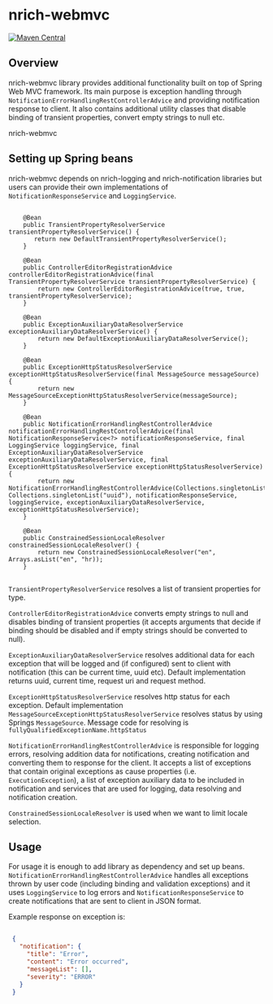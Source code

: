 # nrich-webmvc

[![Maven Central](https://maven-badges.herokuapp.com/maven-central/net.croz.nrich/nrich-webmvc/badge.svg?color=blue)](https://maven-badges.herokuapp.com/maven-central/net.croz.nrich/nrich-webmvc)

## Overview

nrich-webmvc library provides additional functionality built on top of Spring Web MVC framework. Its main purpose is exception handling through
`NotificationErrorHandlingRestControllerAdvice` and providing notification response to client. It also contains additional utility
classes that disable binding of transient properties, convert empty strings to null etc.

nrich-webmvc

## Setting up Spring beans

nrich-webmvc depends on nrich-logging and nrich-notification libraries but users can provide their own implementations of `NotificationResponseService` and `LoggingService`.

```

    @Bean
    public TransientPropertyResolverService transientPropertyResolverService() {
       return new DefaultTransientPropertyResolverService();
    }

    @Bean
    public ControllerEditorRegistrationAdvice controllerEditorRegistrationAdvice(final TransientPropertyResolverService transientPropertyResolverService) {
        return new ControllerEditorRegistrationAdvice(true, true, transientPropertyResolverService);
    }

    @Bean
    public ExceptionAuxiliaryDataResolverService exceptionAuxiliaryDataResolverService() {
        return new DefaultExceptionAuxiliaryDataResolverService();
    }

    @Bean
    public ExceptionHttpStatusResolverService exceptionHttpStatusResolverService(final MessageSource messageSource) {
        return new MessageSourceExceptionHttpStatusResolverService(messageSource);
    }

    @Bean
    public NotificationErrorHandlingRestControllerAdvice notificationErrorHandlingRestControllerAdvice(final NotificationResponseService<?> notificationResponseService, final LoggingService loggingService, final ExceptionAuxiliaryDataResolverService exceptionAuxiliaryDataResolverService, final ExceptionHttpStatusResolverService exceptionHttpStatusResolverService) {
        return new NotificationErrorHandlingRestControllerAdvice(Collections.singletonList(ExecutionException.class.getName()), Collections.singletonList("uuid"), notificationResponseService, loggingService, exceptionAuxiliaryDataResolverService, exceptionHttpStatusResolverService);
    }

    @Bean
    public ConstrainedSessionLocaleResolver constrainedSessionLocaleResolver() {
        return new ConstrainedSessionLocaleResolver("en", Arrays.asList("en", "hr));
    }


```

`TransientPropertyResolverService` resolves a list of transient properties for type.

`ControllerEditorRegistrationAdvice` converts empty strings to null and disables binding of transient properties (it accepts arguments that decide if binding should be disabled and if empty strings should be converted to null).

`ExceptionAuxiliaryDataResolverService` resolves additional data for each exception that will be logged and (if configured) sent to client with notification (this can be current time, uuid etc).
Default implementation returns uuid, current time, request uri and request method. 

`ExceptionHttpStatusResolverService` resolves http status for each exception. Default implementation `MessageSourceExceptionHttpStatusResolverService` resolves status by using 
Springs `MessageSource`. Message code for resolving is `fullyQualifiedExceptionName.httpStatus`  

`NotificationErrorHandlingRestControllerAdvice` is responsible for logging errors, resolving addition data for notifications, creating notification and converting them to response for the client.
It accepts a list of exceptions that contain original exceptions as cause properties (i.e. `ExecutionException`), a list of exception auxiliary data to be included in notification and services that 
are used for logging, data resolving and notification creation.  

`ConstrainedSessionLocaleResolver` is used when we want to limit locale selection.

## Usage

For usage it is enough to add library as dependency and set up beans. `NotificationErrorHandlingRestControllerAdvice`
handles all exceptions thrown by user code (including binding and validation exceptions) and it uses `LoggingService` to log errors and `NotificationResponseService`
to create notifications that are sent to client in JSON format.

Example response on exception is:

```json

 {
   "notification": {
     "title": "Error",
     "content": "Error occurred",
     "messageList": [],
     "severity": "ERROR"
   }
 }

```

